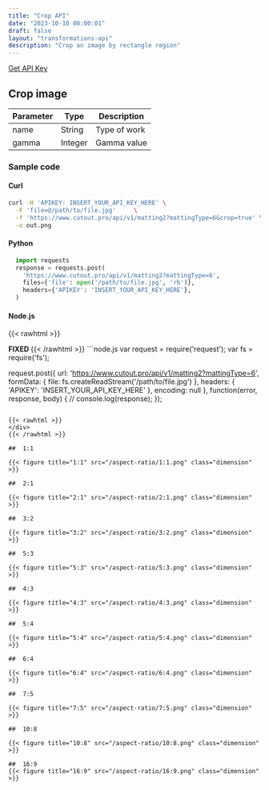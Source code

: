 ```yaml
---
title: "Crop API"
date: "2023-10-10 00:00:01"
draft: false
layout: "transformations-api"
description: "Crop an image by rectangle region"
---
```


[Get API Key](/api/developer-key)

## Crop image

| Parameter | Type | Description |
|-----------|------|-------------|
| name      | String | Type of work |
| gamma      | Integer | Gamma value|

### Sample code

#### Curl

```bash
curl -H 'APIKEY: INSERT_YOUR_API_KEY_HERE' \
  -F 'file=@/path/to/file.jpg'     \
  -f 'https://www.cutout.pro/api/v1/matting2?mattingType=6&crop=true' \
  -o out.png

```

#### Python

```python
  import requests
  response = requests.post(
    'https://www.cutout.pro/api/v1/matting2?mattingType=6',
    files={'file': open('/path/to/file.jpg', 'rb')},
    headers={'APIKEY': 'INSERT_YOUR_API_KEY_HERE'},
  )
```

#### Node.js

{{< rawhtml >}}
 <div class='editable' onClick="this.contentEditable='true';">
		<strong> FIXED </strong>
{{< /rawhtml >}}
```node.js
  var request = require('request');
  var fs = require('fs');

  request.post({
    url: 'https://www.cutout.pro/api/v1/matting2?mattingType=6',
    formData: {
    file: fs.createReadStream('/path/to/file.jpg')
    },
    headers: {
    'APIKEY': 'INSERT_YOUR_API_KEY_HERE'
    },
    encoding: null
  }, function(error, response, body) {
    // console.log(response);
  });
```

{{< rawhtml >}}
</div>
{{< /rawhtml >}}

##  1:1

{{< figure title="1:1" src="/aspect-ratio/1:1.png" class="dimension" >}}

##  2:1

{{< figure title="2:1" src="/aspect-ratio/2:1.png" class="dimension" >}}

##  3:2

{{< figure title="3:2" src="/aspect-ratio/3:2.png" class="dimension" >}}

##  5:3

{{< figure title="5:3" src="/aspect-ratio/5:3.png" class="dimension" >}}

##  4:3

{{< figure title="4:3" src="/aspect-ratio/4:3.png" class="dimension" >}}

##  5:4 

{{< figure title="5:4" src="/aspect-ratio/5:4.png" class="dimension" >}}

##  6:4

{{< figure title="6:4" src="/aspect-ratio/6:4.png" class="dimension" >}}

##  7:5

{{< figure title="7:5" src="/aspect-ratio/7:5.png" class="dimension" >}}

##  10:8 

{{< figure title="10:8" src="/aspect-ratio/10:8.png" class="dimension" >}}

##  16:9
{{< figure title="16:9" src="/aspect-ratio/16:9.png" class="dimension" >}}



